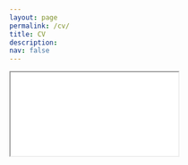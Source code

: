 ```yaml
---
layout: page
permalink: /cv/
title: CV
description: 
nav: false
---
```


<iframe class="CV" src="/assets/pdf/Javier_CV2.pdf">

</iframe>
